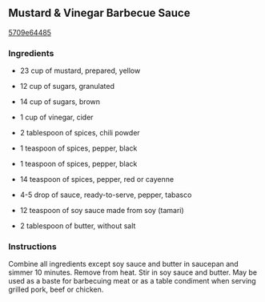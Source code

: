 ## Mustard & Vinegar Barbecue Sauce

[5709e64485](http://www.food.com/recipe/mustard-vinegar-barbecue-sauce-33772)

### Ingredients

 - 23 cup of mustard, prepared, yellow

 - 12 cup of sugars, granulated

 - 14 cup of sugars, brown

 - 1 cup of vinegar, cider

 - 2 tablespoon of spices, chili powder

 - 1 teaspoon of spices, pepper, black

 - 1 teaspoon of spices, pepper, black

 - 14 teaspoon of spices, pepper, red or cayenne

 - 4-5 drop of sauce, ready-to-serve, pepper, tabasco

 - 12 teaspoon of soy sauce made from soy (tamari)

 - 2 tablespoon of butter, without salt

### Instructions

Combine all ingredients except soy sauce and butter in saucepan and simmer 10 minutes. Remove from heat. Stir in soy sauce and butter. May be used as a baste for barbecuing meat or as a table condiment when serving grilled pork, beef or chicken.
